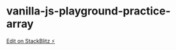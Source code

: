 # vanilla-js-playground-practice-array

[Edit on StackBlitz ⚡️](https://stackblitz.com/edit/vanilla-js-playground-adcrwj)